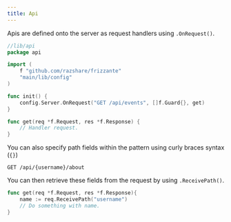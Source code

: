```yaml
---
title: Api
---
```


Apis are defined onto the server as request handlers using `.OnRequest()`.

```go
//lib/api
package api

import (
	f "github.com/razshare/frizzante"
	"main/lib/config"
)

func init() {
	config.Server.OnRequest("GET /api/events", []f.Guard{}, get)
}

func get(req *f.Request, res *f.Response) {
	// Handler request.
}
```

You can also specify path fields within the pattern
using curly braces syntax (`{}`)

```http
GET /api/{username}/about
```

You can then retrieve these fields from the request by using `.ReceivePath()`.

```go
func get(req *f.Request, res *f.Response){
	name := req.ReceivePath("username")
	// Do something with name.
}
```